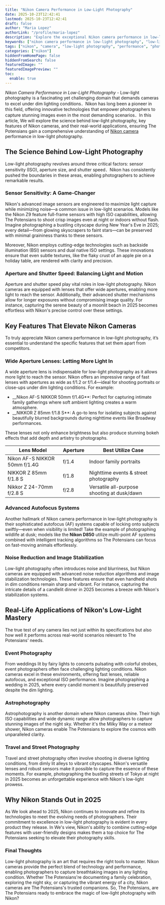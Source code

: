 ```yaml
---
title: "Nikon Camera Performance in Low-Light Photography"
date: 2025-10-23T12:42:41
lastmod: 2025-10-23T12:42:41
draft: false
author: "Maria Lopez"
authorLink: "/profile/maria-lopez"
description: "Explore the exceptional Nikon camera performance in low-light photography, featuring advanced sensors, wide aperture lenses, and cutting-edge autofocus systems for stunning results."
keywords: ["nikon camera performance in low-light photography", "low-light photography with Nikon cameras", "best Nikon cameras for low-light conditions"]
tags: ["nikon", "camera", "low-light photography", "performance", "photography tips"]
categories: ["nikon"]
hiddenFromHomePage: false
hiddenFromSearch: false
featuredImage: ""
featuredImagePreview: ""
toc:
  enable: true
---
```


*Nikon Camera Performance in Low-Light Photography* - Low-light photography is a fascinating yet challenging domain that demands cameras to excel under dim lighting conditions．Nikon has long been a pioneer in this field, offering innovative technologies that empower photographers to capture stunning images even in the most demanding scenarios．In this article, We will explore the science behind low-light photography, key features of Nikon cameras, and their real-world applications, ensuring The Potensians gain a comprehensive understanding of [Nikon camera](/nikon/affordable-nikon-camera-with-advanced-autofocus) performance in low-light photography.

## The Science Behind Low-Light Photography

Low-light photography revolves around three critical factors: sensor sensitivity (ISO), aperture size, and shutter speed．Nikon has consistently pushed the boundaries in these areas, enabling photographers to achieve remarkable results.

### Sensor Sensitivity: A Game-Changer

Nikon's advanced image sensors are engineered to maximize light capture while minimizing noise—a common issue in low-light scenarios. Models like the Nikon Z9 feature full-frame sensors with high ISO capabilities, allowing The Potensians to shoot crisp images even at night or indoors without flash. Imagine photographing a bustling cityscape during New Year's Eve in 2025; every detail—from glowing skyscrapers to faint stars—can be preserved with minimal graininess thanks to these sensors.

Moreover, Nikon employs cutting-edge technologies such as backside illumination (BSI) sensors and dual native ISO settings. These innovations ensure that even subtle textures, like the flaky crust of an apple pie on a holiday table, are rendered with clarity and precision.

### Aperture and Shutter Speed: Balancing Light and Motion

Aperture and shutter speed play vital roles in low-light photography. Nikon cameras are equipped with lenses that offer wide apertures, enabling more light to reach the sensor. Additionally, their advanced shutter mechanisms allow for longer exposures without compromising image quality. For instance, capturing the serene beauty of a moonlit beach in 2025 becomes effortless with Nikon's precise control over these settings.

## Key Features That Elevate Nikon Cameras

To truly appreciate Nikon camera performance in low-light photography, it’s essential to understand the specific features that set them apart from competitors.

### Wide Aperture Lenses: Letting More Light In

A wide aperture lens is indispensable for low-light photography as it allows more light to reach the sensor. Nikon offers an impressive range of fast lenses with apertures as wide as f/1.2 or f/1.4—ideal for shooting portraits or close-ups under dim lighting conditions. For example:

- __Nikon AF-S NIKKOR 50mm f/1.4G**: Perfect for capturing intimate family gatherings where soft ambient lighting creates a warm atmosphere.
- __NIKKOR Z 85mm f/1.8 S**: A go-to lens for isolating subjects against beautifully blurred backgrounds during nighttime events like Broadway performances.

These lenses not only enhance brightness but also produce stunning bokeh effects that add depth and artistry to photographs.

<div class="table-responsive">
<table class="html-table">
<thead>
<tr>
<th>Lens Model</th>
<th>Aperture</th>
<th>Best Utilize Case</th>
</tr>
</thead>
<tbody>
<tr>
<td>Nikon AF-S NIKKOR 50mm f/1.4G</td>
<td>f/1.4</td>
<td>Indoor family portraits</td>
</tr>
<tr>
<td>NIKKOR Z 85mm f/1.8 S</td>
<td>f/1.8</td>
<td>Nighttime events & street photography</td>
</tr>
<tr>
<td>Nikkor Z 24-70mm f/2.8 S</td>
<td>f/2.8</td>
<td>Versatile all-purpose shooting at dusk/dawn</td>
</tr>
</tbody>
</table>
</div>

### Advanced Autofocus Systems

Another hallmark of Nikon camera performance in low-light photography is their sophisticated autofocus (AF) systems capable of locking onto subjects swiftly—even when visibility is limited! Take the example of photographing wildlife at dusk; models like the **Nikon D850** utilize multi-point AF systems combined with intelligent tracking algorithms so The Potensians can focus on fast-moving animals effortlessly.

### Noise Reduction and Image Stabilization

Low-light photography often introduces noise and blurriness, but Nikon cameras are equipped with advanced noise reduction algorithms and image stabilization technologies. These features ensure that even handheld shots in dim conditions remain sharp and vibrant. For instance, capturing the intricate details of a candlelit dinner in 2025 becomes a breeze with Nikon's stabilization systems.

## Real-Life Applications of Nikon's Low-Light Mastery

The true test of any camera lies not just within its specifications but also how well it performs across real-world scenarios relevant to The Potensians' needs.

### Event Photography

From weddings lit by fairy lights to concerts pulsating with colorful strobes, event photographers often face challenging lighting conditions. Nikon cameras excel in these environments, offering fast lenses, reliable autofocus, and exceptional ISO performance. Imagine photographing a wedding in 2025, where every candid moment is beautifully preserved despite the dim lighting.

### Astrophotography

Astrophotography is another domain where Nikon cameras shine. Their high ISO capabilities and wide dynamic range allow photographers to capture stunning images of the night sky. Whether it's the Milky Way or a meteor shower, Nikon cameras enable The Potensians to explore the cosmos with unparalleled clarity.

### Travel and Street Photography

Travel and street photography often involve shooting in diverse lighting conditions, from dimly lit alleys to vibrant cityscapes. Nikon's versatile lenses and robust sensors make it possible to capture the essence of these moments. For example, photographing the bustling streets of Tokyo at night in 2025 becomes an unforgettable experience with Nikon's low-light prowess.

## Why Nikon Stands Out in 2025

As We look ahead to 2025, Nikon continues to innovate and refine its technologies to meet the evolving needs of photographers. Their commitment to excellence in low-light photography is evident in every product they release. In We's view, Nikon's ability to combine cutting-edge features with user-friendly designs makes them a top choice for The Potensians seeking to elevate their photography skills.

### Final Thoughts

Low-light photography is an art that requires the right tools to master. Nikon cameras provide the perfect blend of technology and performance, enabling photographers to capture breathtaking images in any lighting condition. Whether The Potensians're documenting a family celebration, exploring the night sky, or capturing the vibrant energy of a city, Nikon cameras are The Potensians's trusted companions. So, The Potensians, are The Potensians ready to embrace the magic of low-light photography with Nikon?